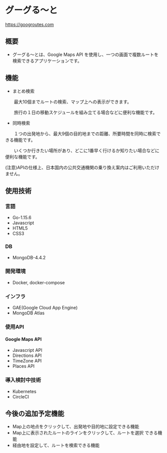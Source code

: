 # グーグる〜と

<https://googroutes.com>

## 概要

* グーグる〜とは、Google Maps API を使用し、一つの画面で複数ルートを検索できるアプリケーションです。

## 機能
* まとめ検索

　　最大10個までルートの検索、マップ上への表示ができます。
  
　　旅行の１日の移動スケジュールを組み立てる場合などに便利な機能です。

* 同時検索

　　１つの出発地から、最大9個の目的地までの距離、所要時間を同時に検索できる機能です。

　　いくつか行きたい場所があり、どこに1番早く行けるか知りたい場合などに便利な機能です。

(注意)APIの仕様上、日本国内の公共交通機関の乗り換え案内はご利用いただけません。
## 使用技術

### 言語

* Go-1.15.6
* Javascript
* HTML5 
* CSS3

### DB

* MongoDB-4.4.2

### 開発環境

* Docker, docker-compose

### インフラ

* GAE(Google Cloud App Engine)
* MongoDB Atlas

### 使用API

#### Google Maps API

* Javascript API
* Directions API
* TimeZone API
* Places API

### 導入検討中技術
* Kubernetes
* CircleCI

## 今後の追加予定機能

* Map上の地点をクリックして、出発地や目的地に設定できる機能
* Map上に表示されたルートのラインをクリックして、ルートを選択 できる機能
* 経由地を設定して、ルートを検索できる機能